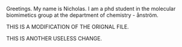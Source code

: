 Greetings. My name is Nicholas. I am a phd student in the molecular biomimetics group at the department of chemistry - ånström.


THIS IS A MODIFICATION OF THE ORIGNAL FILE.

THIS IS ANOTHER USELESS CHANGE.
